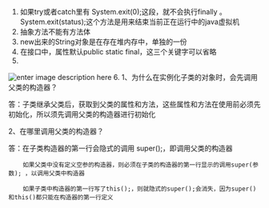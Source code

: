 1. 如果try或者catch里有 System.exit(0);这段，就不会执行finally 。System.exit(status);这个方法是用来结束当前正在运行中的java虚拟机
2. 抽象方法不能有方法体
3. new出来的String对象是在存在堆内存中，单独的一份
4. 在接口中，属性默认public static final，这三个关键字可以省略
5. 
![enter image description here](https://pic1.zhimg.com/v2-6fdc939e35ec801c31ea515e80a88367_r.jpg)
6. 1、为什么在实例化子类的对象时，会先调用父类的构造器？

答：子类继承父类后，获取到父类的属性和方法，这些属性和方法在使用前必须先初始化，所以须先调用父类的构造器进行初始化

 

2、在哪里调用父类的构造器？

答：在子类构造器的第一行会隐式的调用 super();，即调用父类的构造器

        如果父类中没有定义空参的构造器，则必须在子类的构造器的第一行显示的调用super(参数); ，以调用父类中构造器

        如果子类中构造器的第一行写了this();，则就隐式的super();会消失，因为super()和this()都只能在构造器的第一行定义

<!--stackedit_data:
eyJoaXN0b3J5IjpbLTU4NjgyMDE4NCwtNDgxOTg0NDgwLC0zMj
E3ODg2MzcsMjAwNzEwNDE1LDYyMTczOTE1NiwxNjYzNTcxNDAx
LC0zMTE5NzY1NDldfQ==
-->
